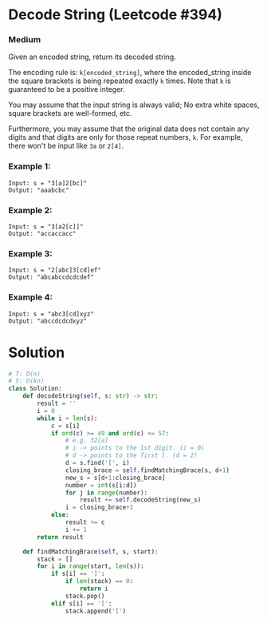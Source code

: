 Decode String (Leetcode #394)
===============================
### Medium

Given an encoded string, return its decoded string.

The encoding rule is: `k[encoded_string]`, where the encoded_string inside the square brackets is being repeated exactly `k` times. Note that `k` is guaranteed to be a positive integer.

You may assume that the input string is always valid; No extra white spaces, square brackets are well-formed, etc.

Furthermore, you may assume that the original data does not contain any digits and that digits are only for those repeat numbers, `k`. For example, there won't be input like `3a` or `2[4]`.

### Example 1:
```
Input: s = "3[a]2[bc]"
Output: "aaabcbc"
```
### Example 2:
```
Input: s = "3[a2[c]]"
Output: "accaccacc"
```
### Example 3:
```
Input: s = "2[abc]3[cd]ef"
Output: "abcabccdcdcdef"
```
### Example 4:
```
Input: s = "abc3[cd]xyz"
Output: "abccdcdcdxyz"
```

Solution
========

```python
# T: O(n)
# S: O(kn)
class Solution:
    def decodeString(self, s: str) -> str:
        result = ''
        i = 0
        while i < len(s):
            c = s[i]
            if ord(c) >= 49 and ord(c) <= 57:
                # e.g. 32[a]
                # i -> points to the 1st digit. (i = 0)
                # d -> points to the first [. (d = 2)
                d = s.find('[', i)
                closing_brace = self.findMatchingBrace(s, d+1)
                new_s = s[d+1:closing_brace]                
                number = int(s[i:d])
                for j in range(number):
                    result += self.decodeString(new_s)
                i = closing_brace+1
            else:
                result += c
                i += 1
        return result

    def findMatchingBrace(self, s, start):
        stack = []
        for i in range(start, len(s)):
            if s[i] == ']':
                if len(stack) == 0:
                    return i
                stack.pop()
            elif s[i] == '[':
                stack.append('[')
``` 
